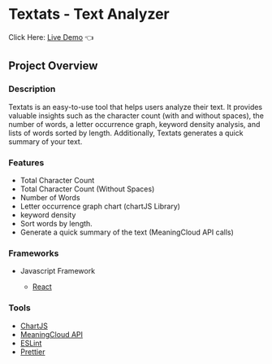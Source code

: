 # Textats - Text Analyzer

Click Here: [Live Demo](https://swhag.github.io/Textats/) :point_left:

## Project Overview

### Description

Textats is an easy-to-use tool that helps users analyze their text. It provides valuable insights such as the character count (with and without spaces), the number of words, a letter occurrence graph, keyword density analysis, and lists of words sorted by length. Additionally, Textats generates a quick summary of your text.

### Features

- Total Character Count
- Total Character Count (Without Spaces)
- Number of Words
- Letter occurrence graph chart (chartJS Library)
- keyword density
- Sort words by length.
- Generate a quick summary of the text (MeaningCloud API calls)

### Frameworks

- Javascript Framework

  - [React](https://reactjs.org/)

### Tools

- [ChartJS](https://www.chartjs.org/)
- [MeaningCloud API](https://www.meaningcloud.com/developer/)
- [ESLint](https://eslint.org/)
- [Prettier](https://prettier.io/)
